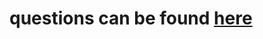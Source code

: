 # questions can be found [here](https://docs.google.com/document/d/1GkU1b2LJcXfnTZlhFBcpEh7OKaVUPrp0qIHTBoOvjro/edit?usp=sharing)
